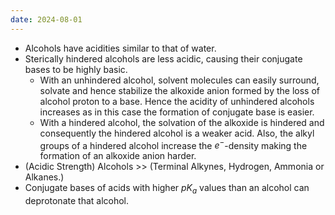 ```yaml
---
date: 2024-08-01
---
```

- Alcohols have acidities similar to that of water.
- Sterically hindered alcohols are less acidic, causing their conjugate bases to be highly basic.
	- With an unhindered alcohol, solvent molecules can easily surround, solvate and hence stabilize the alkoxide anion formed by the loss of alcohol proton to a base. Hence the acidity of unhindered alcohols increases as in this case the formation of conjugate base is easier.
	- With a hindered alcohol, the solvation of the alkoxide is hindered and consequently the hindered alcohol is a weaker acid. Also, the alkyl groups of a hindered alcohol increase the $e^-$-density making the formation of an alkoxide anion harder.
- (Acidic Strength) Alcohols >> (Terminal Alkynes, Hydrogen, Ammonia or Alkanes.)
- Conjugate bases of acids with higher $pK_a$ values than an alcohol can deprotonate that alcohol.